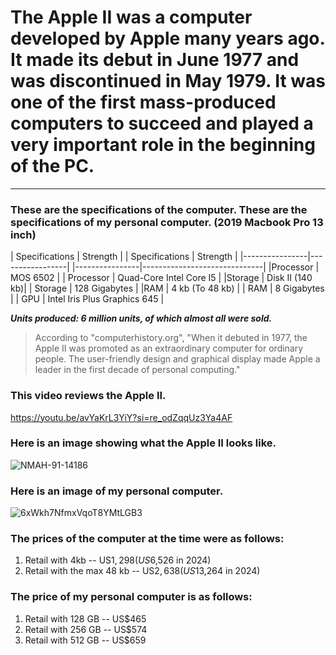 # The Apple II was a computer developed by Apple many years ago. It made its debut in June 1977 and was discontinued in May 1979. It was one of the first mass-produced computers to succeed and played a very important role in the beginning of the PC.
____

### These are the specifications of the computer.             These are the specifications of my personal computer. (2019 Macbook Pro 13 inch)

| Specifications | Strength        |                          | Specifications | Strength                     |
|----------------|-----------------|                          |----------------|------------------------------|
|Processor       | MOS 6502        |                          | Processor      | Quad-Core Intel Core I5      | 
|Storage         | Disk II (140 kb)|                          | Storage        | 128 Gigabytes                |
|RAM             | 4 kb (To 48 kb) |                          | RAM            | 8 Gigabytes                  |
                                                              | GPU            | Intel Iris Plus Graphics 645 |

      
***Units produced: 6 million units, of which almost all were sold.***

> According to "computerhistory.org", "When it debuted in 1977, the Apple II was promoted as an extraordinary computer for ordinary people. The user-friendly design and graphical display made Apple a leader in the first decade of personal computing."

### This video reviews the Apple II.
<https://youtu.be/avYaKrL3YiY?si=re_odZqqUz3Ya4AF>

### Here is an image showing what the Apple II looks like.
![NMAH-91-14186](https://github.com/AlexGuittet/AppleII/assets/156182640/0b759e40-5e25-4819-8697-8f0d25cd79e6)

### Here is an image of my personal computer.
![6xWkh7NfmxVqoT8YMtLGB3](https://github.com/AlexGuittet/AppleII/assets/156182640/e047a9d8-471e-428d-825e-af1a9bc702b1)

### The prices of the computer at the time were as follows:
1. Retail with 4kb -- US$1,298 (US$6,526 in 2024)
2. Retail with the max 48 kb -- US$2,638 (US$13,264 in 2024)

### The price of my personal computer is as follows:
1. Retail with 128 GB -- US$465
2. Retail with 256 GB -- US$574
3. Retail with 512 GB -- US$659
